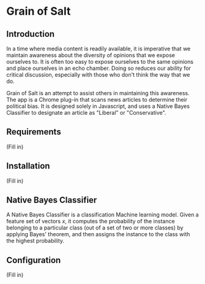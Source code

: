 # Grain of Salt

## Introduction

In a time where media content is readily available, it is imperative that we maintain awareness about the diversity of opinions that we expose ourselves to. It is often too easy to expose ourselves to the same opinions and place ourselves in an echo chamber. Doing so reduces our ability for critical discussion, especially with those who don't think the way that we do.

Grain of Salt is an attempt to assist others in maintaining this awareness. The app is a Chrome plug-in that scans news articles to determine their political bias. It is designed solely in Javascript, and uses a Native Bayes Classifier to designate an article as "Liberal" or "Conservative".

## Requirements
(Fill in)

## Installation
(Fill in)

## Native Bayes Classifier
A Native Bayes Classifier is a classification Machine learning model. Given a feature set of vectors $x$, it computes the probability of the instance belonging to a particular class (out of a set of two or more classes) by applying Bayes' theorem, and then assigns the instance to the class with the highest probability.



## Configuration
(Fill in)


